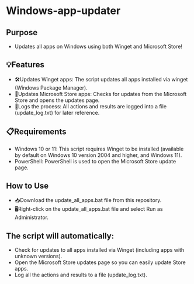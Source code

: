 # Windows-app-updater  

## Purpose

- Updates all apps on Windows using both Winget and Microsoft Store!  

## 💡Features

- 🛠️Updates Winget apps: The script updates all apps installed via winget (Windows Package Manager).  
- 🚀Updates Microsoft Store apps: Checks for updates from the Microsoft Store and opens the updates page.  
- 📑Logs the process: All actions and results are logged into a file (update_log.txt) for later reference.  

## 📋Requirements  

- Windows 10 or 11: This script requires Winget to be installed (available by default on Windows 10 version 2004 and higher, and Windows 11).  
- PowerShell: PowerShell is used to open the Microsoft Store update page.  

## How to Use  

- 📥Download the update_all_apps.bat file from this repository.  
- 🖥️Right-click on the update_all_apps.bat file and select Run as Administrator.  

## The script will automatically:

- Check for updates to all apps installed via Winget (including apps with unknown versions).  
- Open the Microsoft Store updates page so you can easily update Store apps.  
- Log all the actions and results to a file (update_log.txt).

